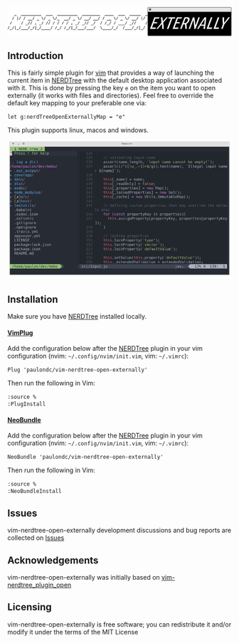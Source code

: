 <p align="center">
  <img src="data/logo.png?v=1"/>
</p>

## Introduction
This is fairly simple plugin for [vim](https://neovim.io/) that provides a way of launching the current item in [NERDTree](https://github.com/scrooloose/nerdtree) with the default desktop application associated with it. This is done by pressing the key `e` on the item you want to open externally (it works with files and directories). Feel free to override the default key mapping to your preferable one via:

```vim
let g:nerdTreeOpenExternallyMap = "e"
```

This plugin supports linux, macos and windows.

<p align="center">
  <img src="data/clip.gif?v=1"/>
</p>

## Installation

Make sure you have [NERDTree](https://github.com/scrooloose/nerdtree) installed locally.

#### [VimPlug](https://github.com/junegunn/vim-plug)

Add the configuration below after the [NERDTree](https://github.com/scrooloose/nerdtree) plugin in your vim configuration (nvim: `~/.config/nvim/init.vim`, vim: `~/.vimrc`):

```vim
Plug 'paulondc/vim-nerdtree-open-externally'
```

Then run the following in Vim:

```vim
:source %
:PlugInstall
```

#### [NeoBundle](https://github.com/Shougo/neobundle.vim)
Add the configuration below after the [NERDTree](https://github.com/scrooloose/nerdtree) plugin in your vim configuration (nvim: `~/.config/nvim/init.vim`, vim: `~/.vimrc`):

```vim
NeoBundle 'paulondc/vim-nerdtree-open-externally'
```

Then run the following in Vim:

```vim
:source %
:NeoBundleInstall
```

## Issues
vim-nerdtree-open-externally development discussions and bug reports are collected on [Issues](https://github.com/paulondc/vim-nerdtree-open-externally/issues)

## Acknowledgements
vim-nerdtree-open-externally was initially based on [vim-nerdtree_plugin_open](https://github.com/woelke/vim-nerdtree_plugin_open)

## Licensing
vim-nerdtree-open-externally is free software; you can redistribute it and/or modify it under the terms of the MIT License
